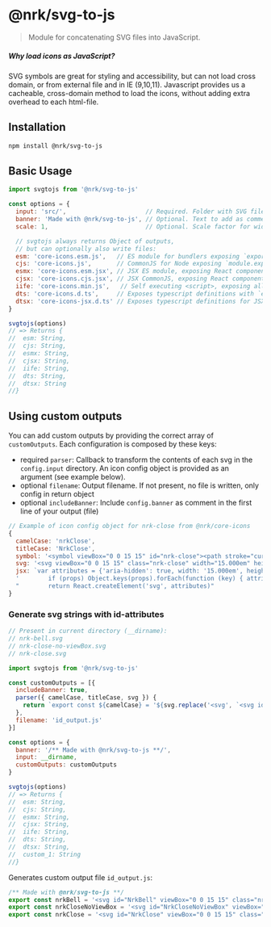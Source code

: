 # @nrk/svg-to-js
> Module for concatenating SVG files into JavaScript.

##### Why load icons as JavaScript?
SVG symbols are great for styling and accessibility, but can not load cross domain, or from external file and in IE (9,10,11). Javascript provides us a cacheable, cross-domain method to load the icons, without adding extra overhead to each html-file.

## Installation

```sh
npm install @nrk/svg-to-js
```

## Basic Usage

```js
import svgtojs from '@nrk/svg-to-js'

const options = {
  input: 'src/',                      // Required. Folder with SVG files
  banner: 'Made with @nrk/svg-to-js', // Optional. Text to add as comment in top of file
  scale: 1,                           // Optional. Scale factor for width/height attributes in em

  // svgtojs always returns Object of outputs,
  // but can optionally also write files:
  esm: 'core-icons.esm.js',   // ES module for bundlers exposing `export const iconName = '<svg...'`
  cjs: 'core-icons.js',       // CommonJS for Node exposing `module.exports = { iconName: '<svg...' }`
  esmx: 'core-icons.esm.jsx', // JSX ES module, exposing React components with `export`
  cjsx: 'core-icons.cjs.jsx', // JSX CommonJS, exposing React components with `module.exports`
  iife: 'core-icons.min.js',   // Self executing <script>, exposing all icons as symbols on page,
  dts: 'core-icons.d.ts',     // Exposes typescript definitions with `export declare const`
  dtsx: 'core-icons-jsx.d.ts' // Exposes typescript definitions for JSX with `export declare const`
}

svgtojs(options)
// => Returns {
//  esm: String,
//  cjs: String,
//  esmx: String,
//  cjsx: String,
//  iife: String,
//  dts: String,
//  dtsx: String
//}
```

## Using custom outputs

You can add custom outputs by providing the correct array of `customOutputs`. Each configuration is composed by these keys:

* required `parser`: Callback to transform the contents of each svg in the `config.input` directory. An icon config object is provided as an argument (see example below).
* optional `filename`: Output filename. If not present, no file is written, only config in return object
* optional `includeBanner`: Include `config.banner` as comment in the first line of your output (file)

```js
// Example of icon config object for nrk-close from @nrk/core-icons
{
  camelCase: 'nrkClose',
  titleCase: 'NrkClose',
  symbol: '<symbol viewBox="0 0 15 15" id="nrk-close"><path stroke="currentColor" stroke-linecap="round" d="M2 2l11 11M2 13L13 2"/></symbol>',
  svg: '<svg viewBox="0 0 15 15" class="nrk-close" width="15.000em" height="15.000em" aria-hidden="true" focusable="false"><path stroke="currentColor" stroke-linecap="round" d="M2 2l11 11M2 13L13 2"/></svg>',
  jsx: `var attributes = {'aria-hidden': true, width: '15.000em', height: '15.000em', viewBox: '0 0 15 15', dangerouslySetInnerHTML: {__html: '<path stroke="currentColor" stroke-linecap="round" d="M2 2l11 11M2 13L13 2"/>'}}\n` +
  '        if (props) Object.keys(props).forEach(function (key) { attributes[key] = props[key] })\n' +
  "        return React.createElement('svg', attributes)"
}
```

### Generate svg strings with id-attributes

```js
// Present in current directory (__dirname):
// nrk-bell.svg
// nrk-close-no-viewBox.svg
// nrk-close.svg

import svgtojs from '@nrk/svg-to-js'

const customOutputs = [{
  includeBanner: true,
  parser({ camelCase, titleCase, svg }) {
    return `export const ${camelCase} = '${svg.replace('<svg', `<svg id="${titleCase}"`)}';`
  },
  filename: 'id_output.js'
}]

const options = {
  banner: '/** Made with @nrk/svg-to-js **/',
  input: __dirname,
  customOutputs: customOutputs
}

svgtojs(options)
// => Returns {
//  esm: String,
//  cjs: String,
//  esmx: String,
//  cjsx: String,
//  iife: String,
//  dts: String,
//  dtsx: String,
//  custom_1: String
//}
```

Generates custom output file `id_output.js`:

```js
/** Made with @nrk/svg-to-js **/
export const nrkBell = '<svg id="NrkBell" viewBox="0 0 15 15" class="nrk-bell" width="15.000em" height="15.000em" aria-hidden="true" focusable="false"><path stroke="currentColor" fill="none" d="M7.5081246 2.5C4.0162492 2.5 4 5.38865948 4 6.2861215V9c0 1-1.5166599 1.7192343-1.5 2 .03450336.5814775.27977082.4920386.9090909.4920386h8.1818182C12.2186267 11.4920386 12.5 11.5 12.5 11c0-.3060964-1.5-1-1.5-2V6.2861215C11 5.35488333 11 2.5 7.5081246 2.5z"/><path d="M8.75 12.5h-2.5s0 1.25 1.25 1.25 1.25-1.25 1.25-1.25z"/><path stroke="currentColor" d="M7.5 1.5V2" stroke-linecap="round"/></svg>';
export const nrkCloseNoViewBox = '<svg id="NrkCloseNoViewBox" viewBox="0 0 15 15" class="nrk-close-no-viewBox" width="15.000em" height="15.000em" aria-hidden="true" focusable="false"><path stroke="currentColor" stroke-linecap="round" d="M2 2l11 11M2 13L13 2"/></svg>';
export const nrkClose = '<svg id="NrkClose" viewBox="0 0 15 15" class="nrk-close" width="15.000em" height="15.000em" aria-hidden="true" focusable="false"><path stroke="currentColor" stroke-linecap="round" d="M2 2l11 11M2 13L13 2"/></svg>';

```
